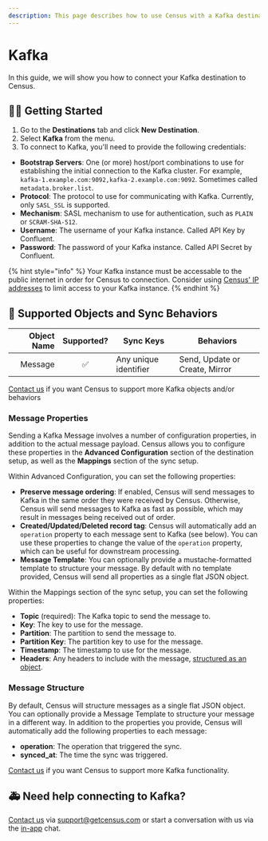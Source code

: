 ```yaml
---
description: This page describes how to use Census with a Kafka destination.
---
```


# Kafka

In this guide, we will show you how to connect your Kafka destination to Census.

## 🏃‍♀️ Getting Started

1. Go to the **Destinations** tab and click **New Destination**.
2. Select **Kafka** from the menu.
3. To connect to Kafka, you'll need to provide the following credentials:

* **Bootstrap Servers**: One (or more) host/port combinations to use for establishing the initial connection to the Kafka cluster. For example, `kafka-1.example.com:9092,kafka-2.example.com:9092`. Sometimes called `metadata.broker.list`.
* **Protocol**: The protocol to use for communicating with Kafka. Currently, only `SASL_SSL` is supported.
* **Mechanism**: SASL mechanism to use for authentication, such as `PLAIN` or `SCRAM-SHA-512`.
* **Username**: The username of your Kafka instance. Called API Key by Confluent.
* **Password**: The password of your Kafka instance. Called API Secret by Confluent.

{% hint style="info" %}
Your Kafka instance must be accessable to the public internet in order for Census to connection. Consider using [Census' IP addresses](../basics/security-and-privacy/regions-and-ip-addresses.md) to limit access to your Kafka instance.
{% endhint %}

## 🔀 Supported Objects and Sync Behaviors <a href="#supported-objects-and-sync-behaviors" id="supported-objects-and-sync-behaviors"></a>

| **Object Name** | **Supported?** | **Sync Keys**         | **Behaviors**                  |
| --------------: | :------------: | --------------------- |--------------------------------|
|         Message |        ✅       | Any unique identifier | Send, Update or Create, Mirror |

[Contact us](mailto:support@getcensus.com) if you want Census to support more Kafka objects and/or behaviors

### Message Properties

Sending a Kafka Message involves a number of configuration properties, in addition to the actual message payload. Census allows you to configure these properties in the **Advanced Configuration** section of the destination setup, as well as the **Mappings** section of the sync setup.

Within Advanced Configuration, you can set the following properties:

* **Preserve message ordering**: If enabled, Census will send messages to Kafka in the same order they were received by Census. Otherwise, Census will send messages to Kafka as fast as possible, which may result in messages being received out of order.
* **Created/Updated/Deleted record tag**: Census will automatically add an `operation` property to each message sent to Kafka (see below). You can use these properties to change the value of the `operation` property, which can be useful for downstream processing.
* **Message Template**: You can optionally provide a mustache-formatted template to structure your message. By default with no template provided, Census will send all properties as a single flat JSON object.

Within the Mappings section of the sync setup, you can set the following properties:

* **Topic** (required): The Kafka topic to send the message to.
* **Key**: The key to use for the message.
* **Partition**: The partition to send the message to.
* **Partition Key**: The partition key to use for the message.
* **Timestamp**: The timestamp to use for the message.
* **Headers**: Any headers to include with the message, [structured as an object](../basics/data-defining/defining-source-data/structured-data.md).

### Message Structure

By default, Census will structure messages as a single flat JSON object. You can optionally provide a Message Template to structure your message in a different way. In addition to the properties you provide, Census will automatically add the following properties to each message:

* **operation**: The operation that triggered the sync.
* **synced\_at**: The time the sync was triggered.

[Contact us](mailto:support@getcensus.com) if you want Census to support more Kafka functionality.

## 🚑 Need help connecting to Kafka?

[Contact us](mailto:support@getcensus.com) via support@getcensus.com or start a conversation with us via the [in-app](https://app.getcensus.com) chat.
